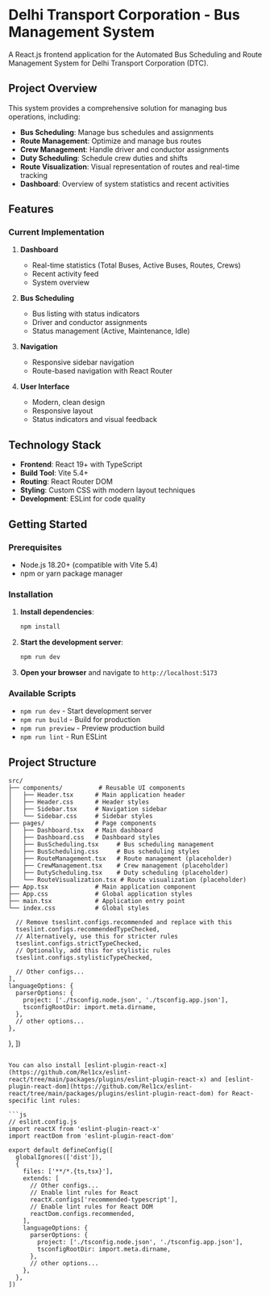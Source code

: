 # Delhi Transport Corporation - Bus Management System

A React.js frontend application for the Automated Bus Scheduling and Route Management System for Delhi Transport Corporation (DTC).

## Project Overview

This system provides a comprehensive solution for managing bus operations, including:

- **Bus Scheduling**: Manage bus schedules and assignments
- **Route Management**: Optimize and manage bus routes
- **Crew Management**: Handle driver and conductor assignments
- **Duty Scheduling**: Schedule crew duties and shifts
- **Route Visualization**: Visual representation of routes and real-time tracking
- **Dashboard**: Overview of system statistics and recent activities

## Features


### Current Implementation

1. **Dashboard**
   - Real-time statistics (Total Buses, Active Buses, Routes, Crews)
   - Recent activity feed
   - System overview

2. **Bus Scheduling**
   - Bus listing with status indicators
   - Driver and conductor assignments
   - Status management (Active, Maintenance, Idle)

3. **Navigation**
   - Responsive sidebar navigation
   - Route-based navigation with React Router

4. **User Interface**
   - Modern, clean design
   - Responsive layout
   - Status indicators and visual feedback

## Technology Stack

- **Frontend**: React 19+ with TypeScript
- **Build Tool**: Vite 5.4+
- **Routing**: React Router DOM
- **Styling**: Custom CSS with modern layout techniques
- **Development**: ESLint for code quality

## Getting Started

### Prerequisites

- Node.js 18.20+ (compatible with Vite 5.4)
- npm or yarn package manager

### Installation

1. **Install dependencies**:
   ```bash
   npm install
   ```

2. **Start the development server**:
   ```bash
   npm run dev
   ```

3. **Open your browser** and navigate to `http://localhost:5173`

### Available Scripts

- `npm run dev` - Start development server
- `npm run build` - Build for production
- `npm run preview` - Preview production build
- `npm run lint` - Run ESLint

## Project Structure

```
src/
├── components/          # Reusable UI components
│   ├── Header.tsx      # Main application header
│   ├── Header.css      # Header styles
│   ├── Sidebar.tsx     # Navigation sidebar
│   └── Sidebar.css     # Sidebar styles
├── pages/              # Page components
│   ├── Dashboard.tsx   # Main dashboard
│   ├── Dashboard.css   # Dashboard styles
│   ├── BusScheduling.tsx     # Bus scheduling management
│   ├── BusScheduling.css     # Bus scheduling styles
│   ├── RouteManagement.tsx   # Route management (placeholder)
│   ├── CrewManagement.tsx    # Crew management (placeholder)
│   ├── DutyScheduling.tsx    # Duty scheduling (placeholder)
│   └── RouteVisualization.tsx # Route visualization (placeholder)
├── App.tsx             # Main application component
├── App.css             # Global application styles
├── main.tsx            # Application entry point
└── index.css           # Global styles
```

      // Remove tseslint.configs.recommended and replace with this
      tseslint.configs.recommendedTypeChecked,
      // Alternatively, use this for stricter rules
      tseslint.configs.strictTypeChecked,
      // Optionally, add this for stylistic rules
      tseslint.configs.stylisticTypeChecked,

      // Other configs...
    ],
    languageOptions: {
      parserOptions: {
        project: ['./tsconfig.node.json', './tsconfig.app.json'],
        tsconfigRootDir: import.meta.dirname,
      },
      // other options...
    },
  },
])
```

You can also install [eslint-plugin-react-x](https://github.com/Rel1cx/eslint-react/tree/main/packages/plugins/eslint-plugin-react-x) and [eslint-plugin-react-dom](https://github.com/Rel1cx/eslint-react/tree/main/packages/plugins/eslint-plugin-react-dom) for React-specific lint rules:

```js
// eslint.config.js
import reactX from 'eslint-plugin-react-x'
import reactDom from 'eslint-plugin-react-dom'

export default defineConfig([
  globalIgnores(['dist']),
  {
    files: ['**/*.{ts,tsx}'],
    extends: [
      // Other configs...
      // Enable lint rules for React
      reactX.configs['recommended-typescript'],
      // Enable lint rules for React DOM
      reactDom.configs.recommended,
    ],
    languageOptions: {
      parserOptions: {
        project: ['./tsconfig.node.json', './tsconfig.app.json'],
        tsconfigRootDir: import.meta.dirname,
      },
      // other options...
    },
  },
])
```
